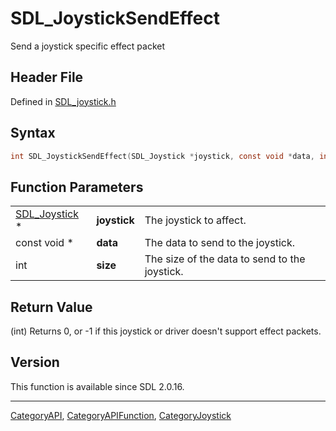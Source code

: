 # SDL_JoystickSendEffect

Send a joystick specific effect packet

## Header File

Defined in [SDL_joystick.h](https://github.com/libsdl-org/SDL/blob/SDL2/include/SDL_joystick.h)

## Syntax

```c
int SDL_JoystickSendEffect(SDL_Joystick *joystick, const void *data, int size);
```

## Function Parameters

|                                |              |                                               |
| ------------------------------ | ------------ | --------------------------------------------- |
| [SDL_Joystick](SDL_Joystick) * | **joystick** | The joystick to affect.                       |
| const void *                   | **data**     | The data to send to the joystick.             |
| int                            | **size**     | The size of the data to send to the joystick. |

## Return Value

(int) Returns 0, or -1 if this joystick or driver doesn't support effect
packets.

## Version

This function is available since SDL 2.0.16.

----
[CategoryAPI](CategoryAPI), [CategoryAPIFunction](CategoryAPIFunction), [CategoryJoystick](CategoryJoystick)

